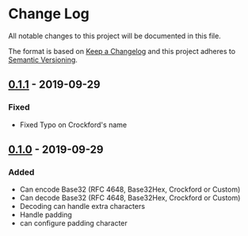 # Change Log
All notable changes to this project will be documented in this file.

The format is based on [Keep a Changelog](http://keepachangelog.com/)
and this project adheres to [Semantic Versioning](http://semver.org/).

## [0.1.1] - 2019-09-29
### Fixed
 - Fixed Typo on Crockford's name

## [0.1.0] - 2019-09-29

### Added
 - Can encode Base32 (RFC 4648, Base32Hex, Crockford or Custom)
 - Can decode Base32 (RFC 4648, Base32Hex, Crockford or Custom)
 - Decoding can handle extra characters
 - Handle padding
 - can configure padding character


[0.1.1]: v0.1.0..v0.1.1
[0.1.0]: v0.0.0..v0.1.0
